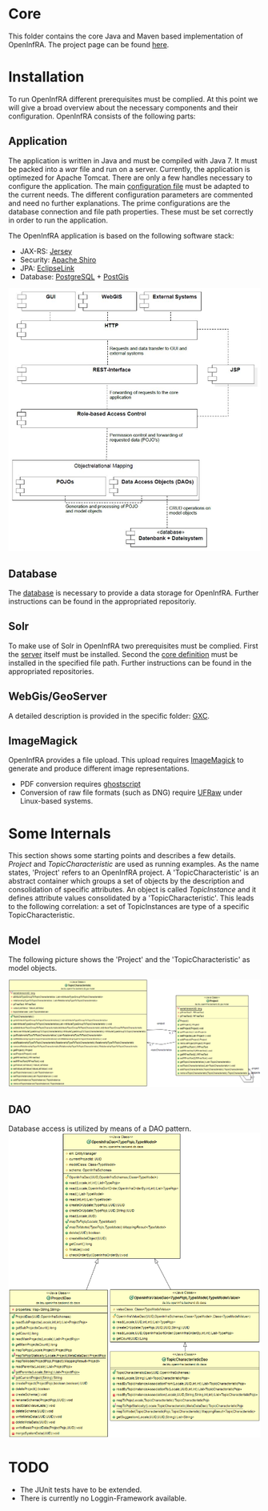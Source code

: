 # Core
This folder contains the core Java and Maven based implementation of OpenInfRA. The project page can be found [here](http://www.b-tu.de/openinfra/).

# Installation

To run OpenInfRA different prerequisites must be complied. At this point we will give a broad overview about the necessary components and their configuration.
OpenInfRA consists of the following parts:

## Application
The application is written in Java and must be compiled with Java 7. It must be packed into a _war_ file and run on a server. Currently, the application is optimezed for Apache Tomcat. There are only a few handles necessary to configure the application. The main [configuration file](openinfra_core/src/main/resources/de/btu/openinfra/backend/properties/OpenInfRA.properties) must be adapted to the current needs. The different configuration parameters are commented and need no further explanations. The prime configurations are the database connection and file path properties. These must be set correctly in order to run the application.

The OpenInfRA application is based on the following software stack:
- JAX-RS: [Jersey](https://jersey.java.net/)
- Security: [Apache Shiro](http://shiro.apache.org/)
- JPA: [EclipseLink](http://www.eclipse.org/eclipselink/)
- Database: [PostgreSQL](http://www.postgresql.org/) + [PostGis](http://postgis.net/)

![OpenInfRA Softwarestack](https://github.com/OpenInfRA/core/blob/master/img/sw-stack.JPG "OpenInfRA Softwarestack")

## Database
The [database](https://github.com/OpenInfRA/database) is necessary to provide a data storage for OpenInfRA. Further instructions can be found in the appropriated repositoriy.

## Solr
To make use of Solr in OpenInfRA two prerequisites must be complied. First the [server](https://github.com/OpenInfRA/solr_server) itself must be installed. Second the [core definition](https://github.com/OpenInfRA/solr_core) must be installed in the specified file path. Further instructions can be found in the appropriated repositories.

## WebGis/GeoServer
A detailed description is provided in the specific folder: [GXC](https://github.com/OpenInfRA/GXC).

## ImageMagick
OpenInfRA provides a file upload. This upload requires [ImageMagick](http://www.imagemagick.org) to generate and produce different image representations.

- PDF conversion requires [ghostscript](http://www.ghostscript.com/)
- Conversion of raw file formats (such as DNG) require [UFRaw](http://ufraw.sourceforge.net/) under Linux-based systems.

# Some Internals
This section shows some starting points and describes a few details. _Project_ and _TopicCharacteristic_ are used as running examples. As the name states, 'Project' refers to an OpenInfRA project. A 'TopicCharacteristic' is an abstract container which groups a set of objects by the description and consolidation of specific attributes. An object is called _TopicInstance_ and it defines attribute values consolidated by a 'TopicCharacteristic'. This leads to the following correlation: a set of TopicInstances are type of a specific TopicCharacteristic.

## Model
The following picture shows the 'Project' and the 'TopicCharacteristic' as model objects.

![OpenInfRA Model](https://github.com/OpenInfRA/core/blob/master/img/model.png "OpenInfRA Model")


## DAO
Database access is utilized by means of a DAO pattern.
![OpenInfRA DAO](https://github.com/OpenInfRA/core/blob/master/dao.png "OpenInfRA DAO")

# TODO
- The JUnit tests have to be extended.
- There is currently no Loggin-Framework available.
